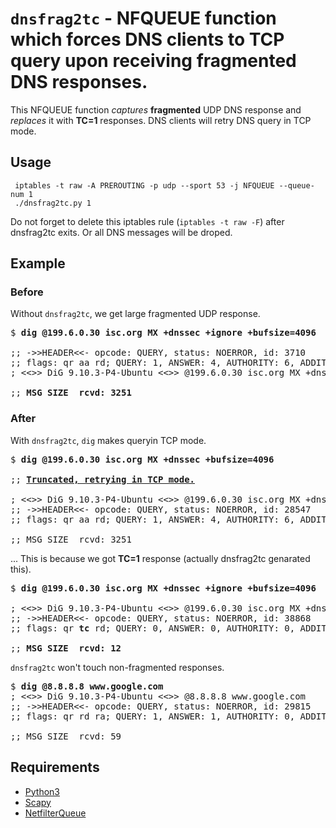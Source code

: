 # `dnsfrag2tc` - NFQUEUE function which forces DNS clients to TCP query upon receiving fragmented DNS responses.

This NFQUEUE function _captures_ **fragmented** UDP DNS response and _replaces_ it with **TC=1** responses. DNS clients will retry DNS query in TCP mode.

## Usage
```
 iptables -t raw -A PREROUTING -p udp --sport 53 -j NFQUEUE --queue-num 1
 ./dnsfrag2tc.py 1
```
Do not forget to delete this iptables rule (`iptables -t raw -F`) after dnsfrag2tc exits. Or all DNS messages will be droped.

## Example
### Before
Without `dnsfrag2tc`, we get large fragmented UDP response.
<pre>
$ <b>dig @199.6.0.30 isc.org MX +dnssec +ignore +bufsize=4096</b>

;; ->>HEADER<<- opcode: QUERY, status: NOERROR, id: 3710
;; flags: qr aa rd; QUERY: 1, ANSWER: 4, AUTHORITY: 6, ADDITIONAL: 27
; <<>> DiG 9.10.3-P4-Ubuntu <<>> @199.6.0.30 isc.org MX +dnssec +ignore

;; <b>MSG SIZE  rcvd: 3251</b>
</pre>

### After
With `dnsfrag2tc`, `dig` makes queryin TCP mode.
<pre>
$ <b>dig @199.6.0.30 isc.org MX +dnssec +bufsize=4096</b>

;; <b><u>Truncated, retrying in TCP mode.</u></b>

; <<>> DiG 9.10.3-P4-Ubuntu <<>> @199.6.0.30 isc.org MX +dnssec
;; ->>HEADER<<- opcode: QUERY, status: NOERROR, id: 28547
;; flags: qr aa rd; QUERY: 1, ANSWER: 4, AUTHORITY: 6, ADDITIONAL: 27

;; MSG SIZE  rcvd: 3251
</pre>
... This is because we got **TC=1** response (actually dnsfrag2tc genarated this).
<pre>
$ <b>dig @199.6.0.30 isc.org MX +dnssec +ignore +bufsize=4096</b>

; <<>> DiG 9.10.3-P4-Ubuntu <<>> @199.6.0.30 isc.org MX +dnssec +ignore
;; ->>HEADER<<- opcode: QUERY, status: NOERROR, id: 38868
;; flags: qr <b>tc</b> rd; QUERY: 0, ANSWER: 0, AUTHORITY: 0, ADDITIONAL: 0

;; <b>MSG SIZE  rcvd: 12</b>
</pre>
`dnsfrag2tc` won't touch non-fragmented responses.
<pre>
$ <b>dig @8.8.8.8 www.google.com</b>
; <<>> DiG 9.10.3-P4-Ubuntu <<>> @8.8.8.8 www.google.com
;; ->>HEADER<<- opcode: QUERY, status: NOERROR, id: 29815
;; flags: qr rd ra; QUERY: 1, ANSWER: 1, AUTHORITY: 0, ADDITIONAL: 1

;; MSG SIZE  rcvd: 59
</pre>

## Requirements
- [Python3](https://python.org/)
- [Scapy](https://scapy.net/)
- [NetfilterQueue](https://pypi.org/project/NetfilterQueue/)
